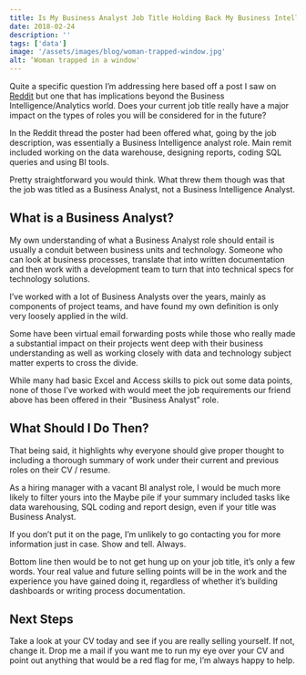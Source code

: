 ```yaml
---
title: Is My Business Analyst Job Title Holding Back My Business Intelligence Career?
date: 2018-02-24
description: ''
tags: ['data']
image: '/assets/images/blog/woman-trapped-window.jpg'
alt: ‘Woman trapped in a window'
---
```

Quite a specific question I&#8217;m addressing here based off a post I saw on [Reddit](https://www.reddit.com/r/BusinessIntelligence/comments/6l5wd3/which_job_title_to_pick_business_analyst_or/) but one that has implications beyond the Business Intelligence/Analytics world. Does your current job title really have a major impact on the types of roles you will be considered for in the future?

In the Reddit thread the poster had been offered what, going by the job description, was essentially a Business Intelligence analyst role. Main remit included working on the data warehouse, designing reports, coding SQL queries and using BI tools.

Pretty straightforward you would think. What threw them though was that the job was titled as a Business Analyst, not a Business Intelligence Analyst.

## What is a Business Analyst?

My own understanding of what a Business Analyst role should entail is usually a conduit between business units and technology. Someone who can look at business processes, translate that into written documentation and then work with a development team to turn that into technical specs for technology solutions.

I&#8217;ve worked with a lot of Business Analysts over the years, mainly as components of project teams, and have found my own definition is only very loosely applied in the wild.

Some have been virtual email forwarding posts while those who really made a substantial impact on their projects went deep with their business understanding as well as working closely with data and technology subject matter experts to cross the divide.

While many had basic Excel and Access skills to pick out some data points, none of those I&#8217;ve worked with would meet the job requirements our friend above has been offered in their &#8220;Business Analyst&#8221; role.

## What Should I Do Then?

That being said, it highlights why everyone should give proper thought to including a thorough summary of work under their current and previous roles on their CV / resume.

As a hiring manager with a vacant BI analyst role, I would be much more likely to filter yours into the Maybe pile if your summary included tasks like data warehousing, SQL coding and report design, even if your title was Business Analyst.

If you don&#8217;t put it on the page, I&#8217;m unlikely to go contacting you for more information just in case. Show and tell. Always.

Bottom line then would be to not get hung up on your job title, it&#8217;s only a few words. Your real value and future selling points will be in the work and the experience you have gained doing it, regardless of whether it&#8217;s building dashboards or writing process documentation.

## Next Steps

Take a look at your CV today and see if you are really selling yourself. If not, change it. Drop me a mail if you want me to run my eye over your CV and point out anything that would be a red flag for me, I&#8217;m always happy to help.